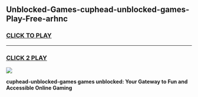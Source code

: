 
## Unblocked-Games-cuphead-unblocked-games-Play-Free-arhnc
<h3>
<a href="https://premium76.site?title=cuphead-unblocked-games&ref=09A">CLICK TO PLAY</a></h3>
<hr>

<h3>
<a href="https://premium76.site?title=cuphead-unblocked-games&ref=09A">CLICK 2 PLAY</a>
  
</h3>

<a href="https://premium76.site?title=cuphead-unblocked-games&ref=09A"><img src="https://clearcache.store/games.png"></a>


**cuphead-unblocked-games games unblocked: Your Gateway to Fun and Accessible Online Gaming**

